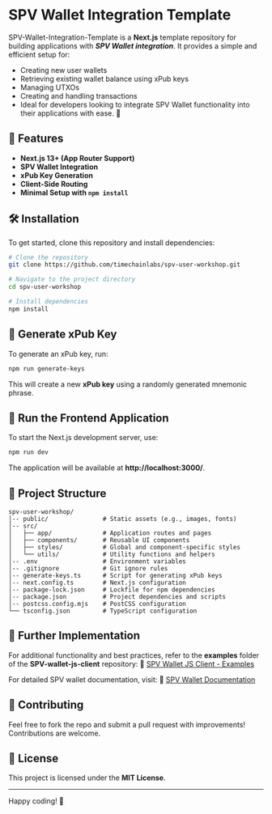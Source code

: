 # SPV Wallet Integration Template

SPV-Wallet-Integration-Template is a **Next.js** template repository for building applications with ***SPV Wallet integration***. It provides a simple and efficient setup for:

- Creating new user wallets
- Retrieving existing wallet balance using xPub keys
- Managing UTXOs
- Creating and handling transactions
- Ideal for developers looking to integrate SPV Wallet functionality into their applications with ease. 🚀

## 🚀 Features
- **Next.js 13+ (App Router Support)**
- **SPV Wallet Integration**
- **xPub Key Generation**
- **Client-Side Routing**
- **Minimal Setup with `npm install`**

## 🛠️ Installation
To get started, clone this repository and install dependencies:

```sh
# Clone the repository
git clone https://github.com/timechainlabs/spv-user-workshop.git

# Navigate to the project directory
cd spv-user-workshop

# Install dependencies
npm install
```

## 🔑 Generate xPub Key
To generate an xPub key, run:
```sh
npm run generate-keys
```
This will create a new **xPub key** using a randomly generated mnemonic phrase.

## 🎨 Run the Frontend Application
To start the Next.js development server, use:
```sh
npm run dev
```
The application will be available at **http://localhost:3000/**.

## 📂 Project Structure

```
spv-user-workshop/
│-- public/               # Static assets (e.g., images, fonts)
│-- src/
│   ├── app/              # Application routes and pages
│   ├── components/       # Reusable UI components
│   ├── styles/           # Global and component-specific styles
│   └── utils/            # Utility functions and helpers
│-- .env                  # Environment variables
│-- .gitignore            # Git ignore rules
│-- generate-keys.ts      # Script for generating xPub keys
│-- next.config.ts        # Next.js configuration
│-- package-lock.json     # Lockfile for npm dependencies
│-- package.json          # Project dependencies and scripts
│-- postcss.config.mjs    # PostCSS configuration
└── tsconfig.json         # TypeScript configuration
```

## 📖 Further Implementation
For additional functionality and best practices, refer to the **examples** folder of the **SPV-wallet-js-client** repository:
🔗 [SPV Wallet JS Client - Examples](https://github.com/bitcoin-sv/spv-wallet-js-client/tree/main/examples)

For detailed SPV wallet documentation, visit:
📖 [SPV Wallet Documentation](https://docs.bsvblockchain.org/network-topology/applications/spv-wallet)

## 🤝 Contributing
Feel free to fork the repo and submit a pull request with improvements! Contributions are welcome.

## 📜 License
This project is licensed under the **MIT License**.

---
Happy coding! 🚀
